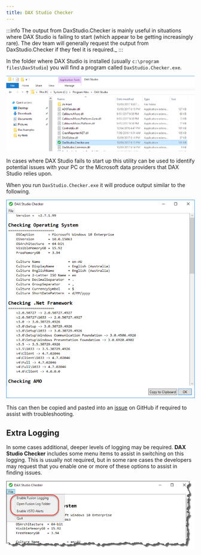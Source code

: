 ```yaml
---
title: DAX Studio Checker
---
```


:::info
 The output from DaxStudio.Checker is mainly useful in situations where DAX Studio is failing to start (which appear to be getting increasingly rare). The dev team will generally request the output from DaxStudio.Checker if they feel it is required._
:::

In the folder where DAX Studio is installed (usually ```c:\program files\DaxStudio```) you will find a program called ```DaxStudio.Checker.exe```. 

![](daxstudio-checker-location.png)

In cases where DAX Studio fails to start up this utility can be used to identify potential issues with your PC or the Microsoft data providers that DAX Studio relies upon.

When you run ```DaxStudio.Checker.exe``` it will produce output similar to the following.

![](daxstudio-checker.png)

This can then be copied and pasted into an [issue](/issues) on GitHub if required to assist with troubleshooting.

## Extra Logging

In some cases additional, deeper levels of logging may be required. **DAX Studio Checker** includes some menu items to assist in switching on this logging. This is usually not required, but in some rare cases the developers may request that you enable one or more of these options to assist in finding issues.

![](file-menu.png)